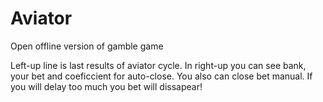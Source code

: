 # Aviator
Open offline version of gamble game 

Left-up line is last results of aviator cycle.
In right-up you can see bank, your bet and coeficcient for auto-close.
You also can close bet manual.
If you will delay too much you bet will dissapear! 
